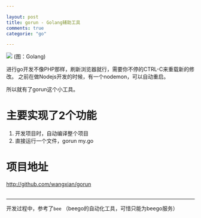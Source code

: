 ```yaml
---

layout: post
title: gorun - Golang辅助工具
comments: true
categorie: "go"

---
```


![](http://ww2.sinaimg.cn/small/493b785ajw1e76b6xtkwkj205c07a0so.jpg)
(图：Golang)

进行go开发不像PHP那样，刷新浏览器就行，需要你不停的CTRL-C来重载新的修改。
之前在做Nodejs开发的时候，有一个nodemon，可以自动重启。

所以就有了gorun这个小工具。

# 主要实现了2个功能
1. 开发项目时，自动编译整个项目<br />
2. 直接运行一个文件，gorun my.go<br />


# 项目地址
<http://github.com/wangxian/gorun>
<br /><br />

-----------------
开发过程中，参考了`bee` （beego的自动化工具，可惜只能为beego服务）

